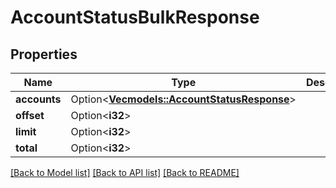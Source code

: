 # AccountStatusBulkResponse

## Properties

Name | Type | Description | Notes
------------ | ------------- | ------------- | -------------
**accounts** | Option<[**Vec<models::AccountStatusResponse>**](AccountStatusResponse.md)> |  | [optional]
**offset** | Option<**i32**> |  | [optional]
**limit** | Option<**i32**> |  | [optional]
**total** | Option<**i32**> |  | [optional]

[[Back to Model list]](../README.md#documentation-for-models) [[Back to API list]](../README.md#documentation-for-api-endpoints) [[Back to README]](../README.md)
